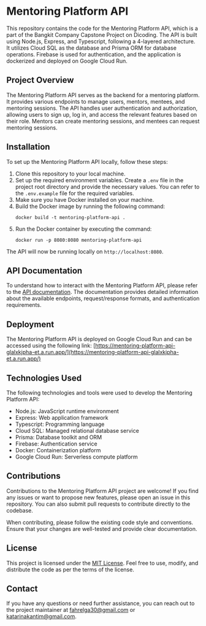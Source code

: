 # Mentoring Platform API

This repository contains the code for the Mentoring Platform API, which is a part of the Bangkit Company Capstone Project on Dicoding. The API is built using Node.js, Express, and Typescript, following a 4-layered architecture. It utilizes Cloud SQL as the database and Prisma ORM for database operations. Firebase is used for authentication, and the application is dockerized and deployed on Google Cloud Run.

## Project Overview

The Mentoring Platform API serves as the backend for a mentoring platform. It provides various endpoints to manage users, mentors, mentees, and mentoring sessions. The API handles user authentication and authorization, allowing users to sign up, log in, and access the relevant features based on their role. Mentors can create mentoring sessions, and mentees can request mentoring sessions.

## Installation

To set up the Mentoring Platform API locally, follow these steps:

1. Clone this repository to your local machine.
2. Set up the required environment variables. Create a `.env` file in the project root directory and provide the necessary values. You can refer to the `.env.example` file for the required variables.
3. Make sure you have Docker installed on your machine.
4. Build the Docker image by running the following command:
   ```
   docker build -t mentoring-platform-api .
   ```
5. Run the Docker container by executing the command:
   ```
   docker run -p 8080:8080 mentoring-platform-api
   ```

The API will now be running locally on `http://localhost:8080`.

## API Documentation

To understand how to interact with the Mentoring Platform API, please refer to the [API documentation](<[documentation.md](https://documenter.getpostman.com/view/17733078/2s93eeRV3d)>). The documentation provides detailed information about the available endpoints, request/response formats, and authentication requirements.

## Deployment

The Mentoring Platform API is deployed on Google Cloud Run and can be accessed using the following link: [https://mentoring-platform-api-glalxkjpha-et.a.run.app/](https://mentoring-platform-api-glalxkjpha-et.a.run.app/)

## Technologies Used

The following technologies and tools were used to develop the Mentoring Platform API:

- Node.js: JavaScript runtime environment
- Express: Web application framework
- Typescript: Programming language
- Cloud SQL: Managed relational database service
- Prisma: Database toolkit and ORM
- Firebase: Authentication service
- Docker: Containerization platform
- Google Cloud Run: Serverless compute platform

## Contributions

Contributions to the Mentoring Platform API project are welcome! If you find any issues or want to propose new features, please open an issue in this repository. You can also submit pull requests to contribute directly to the codebase.

When contributing, please follow the existing code style and conventions. Ensure that your changes are well-tested and provide clear documentation.

## License

This project is licensed under the [MIT License](LICENSE). Feel free to use, modify, and distribute the code as per the terms of the license.

## Contact

If you have any questions or need further assistance, you can reach out to the project maintainer at [fahrelga30@gmail.com](mailto:fahrelga30@gmail.com) or [katarinakantim@gmail.com](mailto:katarinakantim@gmail.com).
